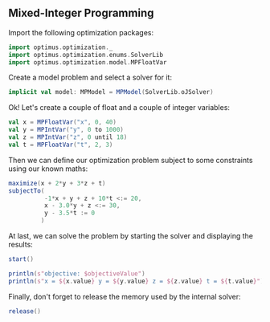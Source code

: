 ## Mixed-Integer Programming

Import the following optimization packages:

```scala
import optimus.optimization._
import optimus.optimization.enums.SolverLib
import optimus.optimization.model.MPFloatVar
```

Create a model problem and select a solver for it:

```scala
implicit val model: MPModel = MPModel(SolverLib.oJSolver)
```

Ok! Let's create a couple of float and a couple of integer variables:

```scala
val x = MPFloatVar("x", 0, 40)
val y = MPIntVar("y", 0 to 1000)
val z = MPIntVar("z", 0 until 18)
val t = MPFloatVar("t", 2, 3)
```

Then we can define our optimization problem subject to some constraints using our known maths:

```scala
maximize(x + 2*y + 3*z + t)
subjectTo(
          -1*x + y + z + 10*t <:= 20,
          x - 3.0*y + z <:= 30,
          y - 3.5*t := 0
         )
```

At last, we can solve the problem by starting the solver and displaying the results:

```scala
start()

println(s"objective: $objectiveValue")
println(s"x = ${x.value} y = ${y.value} z = ${z.value} t = ${t.value}")
```

Finally, don't forget to release the memory used by the internal solver:

```scala
release()
```
